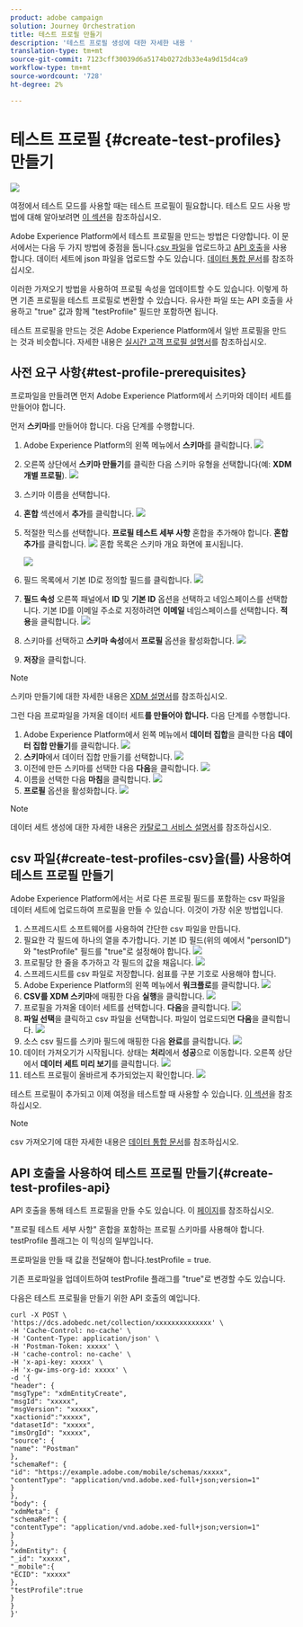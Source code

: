 ```yaml
---
product: adobe campaign
solution: Journey Orchestration
title: 테스트 프로필 만들기
description: '테스트 프로필 생성에 대한 자세한 내용 '
translation-type: tm+mt
source-git-commit: 7123cff30039d6a5174b0272db33e4a9d15d4ca9
workflow-type: tm+mt
source-wordcount: '728'
ht-degree: 2%

---
```



# 테스트 프로필 {#create-test-profiles} 만들기

![](../assets/do-not-localize/badge.png)

여정에서 테스트 모드를 사용할 때는 테스트 프로필이 필요합니다. 테스트 모드 사용 방법에 대해 알아보려면 [이 섹션](../building-journeys/testing-the-journey.md)을 참조하십시오.

Adobe Experience Platform에서 테스트 프로필을 만드는 방법은 다양합니다. 이 문서에서는 다음 두 가지 방법에 중점을 둡니다.[csv 파일](../building-journeys/creating-test-profiles.md#create-test-profiles-csv)을 업로드하고 [API 호출](../building-journeys/creating-test-profiles.md#create-test-profiles-api)을 사용합니다. 데이터 세트에 json 파일을 업로드할 수도 있습니다. [데이터 통합 문서](https://experienceleague.adobe.com/docs/experience-platform/ingestion/tutorials/ingest-batch-data.html#add-data-to-dataset)를 참조하십시오.

이러한 가져오기 방법을 사용하여 프로필 속성을 업데이트할 수도 있습니다. 이렇게 하면 기존 프로필을 테스트 프로필로 변환할 수 있습니다. 유사한 파일 또는 API 호출을 사용하고 &quot;true&quot; 값과 함께 &quot;testProfile&quot; 필드만 포함하면 됩니다.

테스트 프로필을 만드는 것은 Adobe Experience Platform에서 일반 프로필을 만드는 것과 비슷합니다. 자세한 내용은 [실시간 고객 프로필 설명서](https://experienceleague.adobe.com/docs/experience-platform/profile/home.html)를 참조하십시오.

## 사전 요구 사항{#test-profile-prerequisites}

프로파일을 만들려면 먼저 Adobe Experience Platform에서 스키마와 데이터 세트를 만들어야 합니다.

먼저 **스키마**&#x200B;를 만들어야 합니다. 다음 단계를 수행합니다.

1. Adobe Experience Platform의 왼쪽 메뉴에서 **스키마**를 클릭합니다.
   ![](../assets/test-profiles-0.png)
1. 오른쪽 상단에서 **스키마 만들기**&#x200B;를 클릭한 다음 스키마 유형을 선택합니다(예: **XDM 개별 프로필**).
   ![](../assets/test-profiles-1.png)
1. 스키마 이름을 선택합니다.
1. **혼합** 섹션에서 **추가**를 클릭합니다.
   ![](../assets/test-profiles-1-bis.png)
1. 적절한 믹스를 선택합니다. **프로필 테스트 세부 사항** 혼합을 추가해야 합니다. **혼합 추가**를 클릭합니다.
   ![](../assets/test-profiles-1-ter.png)
혼합 목록은 스키마 개요 화면에 표시됩니다.

   ![](../assets/test-profiles-2.png)
1. 필드 목록에서 기본 ID로 정의할 필드를 클릭합니다.
   ![](../assets/test-profiles-3.png)
1. **필드 속성** 오른쪽 패널에서 **ID** 및 **기본 ID** 옵션을 선택하고 네임스페이스를 선택합니다. 기본 ID를 이메일 주소로 지정하려면 **이메일** 네임스페이스를 선택합니다. **적용**을 클릭합니다.
   ![](../assets/test-profiles-4.png)
1. 스키마를 선택하고 **스키마 속성**&#x200B;에서 **프로필** 옵션을 활성화합니다.
   ![](../assets/test-profiles-5.png)
1. **저장**&#x200B;을 클릭합니다.

>[!NOTE]
>
>스키마 만들기에 대한 자세한 내용은 [XDM 설명서](https://experienceleague.adobe.com/docs/experience-platform/xdm/ui/resources/schemas.html#prerequisites)를 참조하십시오.

그런 다음 프로파일을 가져올 데이터 세트&#x200B;**를 만들어야 합니다.** 다음 단계를 수행합니다.

1. Adobe Experience Platform에서 왼쪽 메뉴에서 **데이터 집합**&#x200B;을 클릭한 다음 **데이터 집합 만들기**를 클릭합니다.
   ![](../assets/test-profiles-6.png)
1. **스키마**에서 데이터 집합 만들기를 선택합니다.
   ![](../assets/test-profiles-7.png)
1. 이전에 만든 스키마를 선택한 다음 **다음**을 클릭합니다.
   ![](../assets/test-profiles-8.png)
1. 이름을 선택한 다음 **마침**을 클릭합니다.
   ![](../assets/test-profiles-9.png)
1. **프로필** 옵션을 활성화합니다.
   ![](../assets/test-profiles-10.png)

>[!NOTE]
>
> 데이터 세트 생성에 대한 자세한 내용은 [카탈로그 서비스 설명서](https://experienceleague.adobe.com/docs/experience-platform/catalog/datasets/user-guide.html#getting-started)를 참조하십시오.

## csv 파일{#create-test-profiles-csv}을(를) 사용하여 테스트 프로필 만들기

Adobe Experience Platform에서는 서로 다른 프로필 필드를 포함하는 csv 파일을 데이터 세트에 업로드하여 프로필을 만들 수 있습니다. 이것이 가장 쉬운 방법입니다.

1. 스프레드시트 소프트웨어를 사용하여 간단한 csv 파일을 만듭니다.
1. 필요한 각 필드에 하나의 열을 추가합니다. 기본 ID 필드(위의 예에서 &quot;personID&quot;)와 &quot;testProfile&quot; 필드를 &quot;true&quot;로 설정해야 합니다.
   ![](../assets/test-profiles-11.png)
1. 프로필당 한 줄을 추가하고 각 필드의 값을 채웁니다.
   ![](../assets/test-profiles-12.png)
1. 스프레드시트를 csv 파일로 저장합니다. 쉼표를 구분 기호로 사용해야 합니다.
1. Adobe Experience Platform의 왼쪽 메뉴에서 **워크플로**를 클릭합니다.
   ![](../assets/test-profiles-14.png)
1. **CSV를 XDM 스키마**&#x200B;에 매핑한 다음 **실행**을 클릭합니다.
   ![](../assets/test-profiles-16.png)
1. 프로필을 가져올 데이터 세트를 선택합니다. **다음**을 클릭합니다.
   ![](../assets/test-profiles-17.png)
1. **파일 선택**&#x200B;을 클릭하고 csv 파일을 선택합니다. 파일이 업로드되면 **다음**을 클릭합니다.
   ![](../assets/test-profiles-18.png)
1. 소스 csv 필드를 스키마 필드에 매핑한 다음 **완료**를 클릭합니다.
   ![](../assets/test-profiles-19.png)
1. 데이터 가져오기가 시작됩니다. 상태는 **처리**&#x200B;에서 **성공**&#x200B;으로 이동합니다. 오른쪽 상단에서 **데이터 세트 미리 보기**를 클릭합니다.
   ![](../assets/test-profiles-20.png)
1. 테스트 프로필이 올바르게 추가되었는지 확인합니다.
   ![](../assets/test-profiles-21.png)

테스트 프로필이 추가되고 이제 여정을 테스트할 때 사용할 수 있습니다. [이 섹션](../building-journeys/testing-the-journey.md)을 참조하십시오.
>[!NOTE]
>
> csv 가져오기에 대한 자세한 내용은 [데이터 통합 문서](https://experienceleague.adobe.com/docs/experience-platform/ingestion/tutorials/map-a-csv-file.html#tutorials)를 참조하십시오.

## API 호출을 사용하여 테스트 프로필 만들기{#create-test-profiles-api}

API 호출을 통해 테스트 프로필을 만들 수도 있습니다. 이 [페이지](https://docs.adobe.com/content/help/ko-KR/experience-platform/profile/home.html)를 참조하십시오.

&quot;프로필 테스트 세부 사항&quot; 혼합을 포함하는 프로필 스키마를 사용해야 합니다. testProfile 플래그는 이 믹싱의 일부입니다.

프로파일을 만들 때 값을 전달해야 합니다.testProfile = true.

기존 프로파일을 업데이트하여 testProfile 플래그를 &quot;true&quot;로 변경할 수도 있습니다.

다음은 테스트 프로필을 만들기 위한 API 호출의 예입니다.

```
curl -X POST \
'https://dcs.adobedc.net/collection/xxxxxxxxxxxxxx' \
-H 'Cache-Control: no-cache' \
-H 'Content-Type: application/json' \
-H 'Postman-Token: xxxxx' \
-H 'cache-control: no-cache' \
-H 'x-api-key: xxxxx' \
-H 'x-gw-ims-org-id: xxxxx' \
-d '{
"header": {
"msgType": "xdmEntityCreate",
"msgId": "xxxxx",
"msgVersion": "xxxxx",
"xactionid":"xxxxx",
"datasetId": "xxxxx",
"imsOrgId": "xxxxx",
"source": {
"name": "Postman"
},
"schemaRef": {
"id": "https://example.adobe.com/mobile/schemas/xxxxx",
"contentType": "application/vnd.adobe.xed-full+json;version=1"
}
},
"body": {
"xdmMeta": {
"schemaRef": {
"contentType": "application/vnd.adobe.xed-full+json;version=1"
}
},
"xdmEntity": {
"_id": "xxxxx",
"_mobile":{
"ECID": "xxxxx"
},
"testProfile":true
}
}
}'
```

